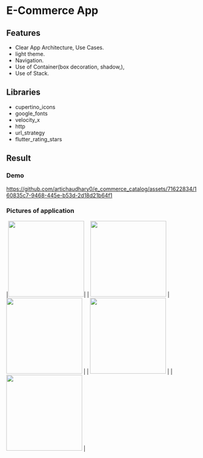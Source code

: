 # E-Commerce App

## Features

- Clear App Architecture, Use Cases.
- light theme.
- Navigation.
- Use of Container(box decoration, shadow,),
- Use of Stack.

## Libraries

- cupertino_icons
- google_fonts
- velocity_x
- http
- url_strategy
- flutter_rating_stars

## Result


### Demo

https://github.com/artichaudhary0/e_commerce_catalog/assets/71622834/160835c7-9468-445e-b53d-2d18d21b64f1

### Pictures of application 

|<img src="https://github.com/artichaudhary0/e_commerce_catalog/assets/71622834/6781f6c0-a6c8-4d2a-a575-92ed0f597f6c" width="200"/>|
| <img src="https://github.com/artichaudhary0/e_commerce_catalog/assets/71622834/e339c77f-3db8-41ac-931b-b5ec331e3ae7" width="200"/>
| <img src="https://github.com/artichaudhary0/e_commerce_catalog/assets/71622834/577383f6-9662-4973-a45f-fee62ab6c05e" width="200"/> |
| <img src="https://github.com/artichaudhary0/e_commerce_catalog/assets/71622834/f194fc78-19ba-4c24-8789-c874fdaa5307" width="200"/> | 
| <img src="https://github.com/artichaudhary0/e_commerce_catalog/assets/71622834/4de34761-dfbc-49c2-8bba-84608d80aa3e" width="200"/> | 
